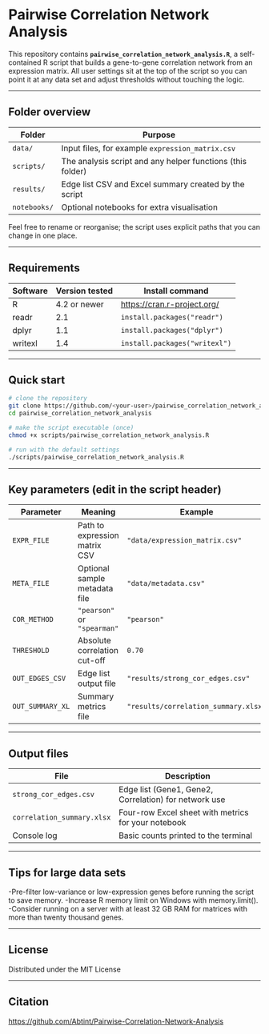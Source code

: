 # Pairwise Correlation Network Analysis



This repository contains **`pairwise_correlation_network_analysis.R`**, a self-contained R script that builds a gene-to-gene correlation network from an expression matrix. All user settings sit at the top of the script so you can point it at any data set and adjust thresholds without touching the logic.

---

## Folder overview

| Folder       | Purpose                                                     |
|--------------|-------------------------------------------------------------|
| `data/`      | Input files, for example `expression_matrix.csv`             |
| `scripts/`   | The analysis script and any helper functions (this folder)  |
| `results/`   | Edge list CSV and Excel summary created by the script       |
| `notebooks/` | Optional notebooks for extra visualisation                  |

Feel free to rename or reorganise; the script uses explicit paths that you can change in one place.

---

## Requirements

| Software | Version tested | Install command |
|----------|----------------|-----------------|
| R        | 4.2 or newer   | <https://cran.r-project.org/> |
| readr    | 2.1            | `install.packages("readr")` |
| dplyr    | 1.1            | `install.packages("dplyr")` |
| writexl  | 1.4            | `install.packages("writexl")` |


---

## Quick start

```bash
# clone the repository
git clone https://github.com/<your-user>/pairwise_correlation_network_analysis.git
cd pairwise_correlation_network_analysis

# make the script executable (once)
chmod +x scripts/pairwise_correlation_network_analysis.R

# run with the default settings
./scripts/pairwise_correlation_network_analysis.R
```
---

## Key parameters (edit in the script header) 
| Parameter        | Meaning                       | Example                              |
| ---------------- | ----------------------------- | ------------------------------------ |
| `EXPR_FILE`      | Path to expression matrix CSV | `"data/expression_matrix.csv"`       |
| `META_FILE`      | Optional sample metadata file | `"data/metadata.csv"`                |
| `COR_METHOD`     | `"pearson"` or `"spearman"`   | `"pearson"`                          |
| `THRESHOLD`      | Absolute correlation cut-off  | `0.70`                               |
| `OUT_EDGES_CSV`  | Edge list output file         | `"results/strong_cor_edges.csv"`     |
| `OUT_SUMMARY_XL` | Summary metrics file          | `"results/correlation_summary.xlsx"` |

---

## Output files
| File                       | Description                                           |
| -------------------------- | ----------------------------------------------------- |
| `strong_cor_edges.csv`     | Edge list (Gene1, Gene2, Correlation) for network use |
| `correlation_summary.xlsx` | Four-row Excel sheet with metrics for your notebook   |
| Console log                | Basic counts printed to the terminal                  |

---

## Tips for large data sets
-Pre-filter low-variance or low-expression genes before running the script to save memory.
-Increase R memory limit on Windows with memory.limit().
-Consider running on a server with at least 32 GB RAM for matrices with more than twenty thousand genes.

---

## License
Distributed under the MIT License 

---

## Citation
https://github.com/Abtint/Pairwise-Correlation-Network-Analysis

